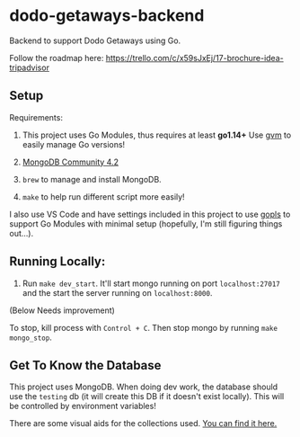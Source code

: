 # dodo-getaways-backend

Backend to support Dodo Getaways using Go.

Follow the roadmap here: https://trello.com/c/x59sJxEj/17-brochure-idea-tripadvisor

## Setup

Requirements:

1. This project uses Go Modules, thus requires at least **go1.14+**
   Use [gvm](https://github.com/moovweb/gvm) to easily manage Go versions!

2. [MongoDB Community 4.2](https://docs.mongodb.com/manual/tutorial/install-mongodb-on-os-x/)

3. `brew` to manage and install MongoDB.

4. `make` to help run different script more easily!

I also use VS Code and have settings included in this project to use [gopls](https://github.com/golang/tools/tree/master/gopls) to support Go Modules with minimal setup (hopefully, I'm still figuring things out...).

## Running Locally:

1. Run `make dev_start`. It'll start mongo running on port `localhost:27017` and the start the server running on `localhost:8000`.

(Below Needs improvement)

To stop, kill process with `Control + C`. Then stop mongo by running `make mongo_stop`.

## Get To Know the Database

This project uses MongoDB. When doing dev work, the database should use the `testing` db (it will create this DB if it doesn't exist locally). This will be controlled by environment variables!

There are some visual aids for the collections used. [You can find it here.](https://drive.google.com/drive/folders/17OerHsTk5D87UnQnGuKNVG_cr7yDg8v8?usp=sharing)
